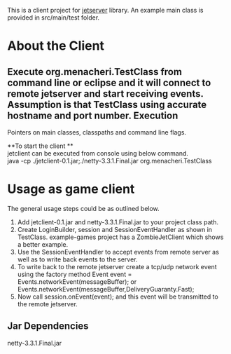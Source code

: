 This is a client project for [jetserver](https://github.com/menacher/java-game-server/tree/master/jetserver) library. An example main class is provided in src/main/test folder.

About the Client
================
Execute org.menacheri.TestClass from command line or eclipse and it will connect to remote jetserver and start receiving events. Assumption is that TestClass using accurate hostname and port number.
Execution  
---------
Pointers on main classes, classpaths and command line flags.    

**To start the client **    
jetclient can be executed from console using below command.        
java -cp ./jetclient-0.1.jar;./netty-3.3.1.Final.jar  org.menacheri.TestClass  

Usage as game client
====================
The general usage steps could be as outlined below.    
1.  Add jetclient-0.1.jar and netty-3.3.1.Final.jar to your project class path.    
2.  Create LoginBuilder, session and SessionEventHandler as shown in TestClass. example-games project has a ZombieJetClient which shows a better example.    
3.  Use the SessionEventHandler to accept events from remote server as well as to write back events to the server.    
4.  To write back to the remote jetserver create a tcp/udp network event using the factory method Event event = Events.networkEvent(messageBuffer); or Events.networkEvent(messageBuffer,DeliveryGuaranty.Fast);    
5.  Now call session.onEvent(event); and this event will be transmitted to the remote jetserver.    

Jar Dependencies
----------------
netty-3.3.1.Final.jar         